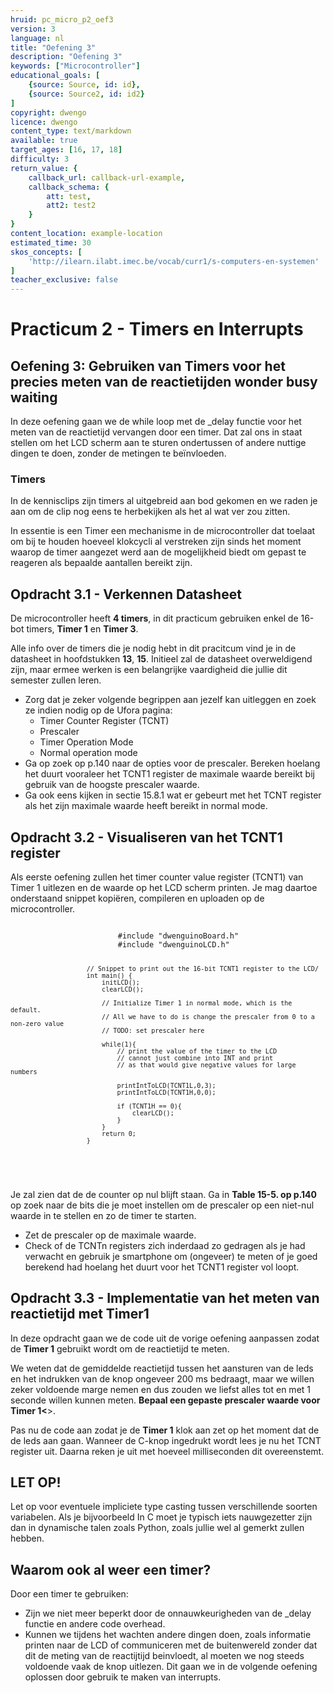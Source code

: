 ```yaml
---
hruid: pc_micro_p2_oef3
version: 3
language: nl
title: "Oefening 3"
description: "Oefening 3"
keywords: ["Microcontroller"]
educational_goals: [
    {source: Source, id: id}, 
    {source: Source2, id: id2}
]
copyright: dwengo
licence: dwengo
content_type: text/markdown
available: true
target_ages: [16, 17, 18]
difficulty: 3
return_value: {
    callback_url: callback-url-example,
    callback_schema: {
        att: test,
        att2: test2
    }
}
content_location: example-location
estimated_time: 30
skos_concepts: [
    'http://ilearn.ilabt.imec.be/vocab/curr1/s-computers-en-systemen'
]
teacher_exclusive: false
---
```

# Practicum 2 - Timers en Interrupts

## Oefening 3: Gebruiken van Timers voor het precies meten van de reactietijden wonder busy waiting

In deze oefening gaan we de while loop met de _delay functie voor het meten van de reactietijd vervangen door een timer. Dat zal ons in staat stellen om het LCD scherm aan te sturen ondertussen of andere nuttige dingen te doen, zonder de metingen te beïnvloeden.


### Timers

In de kennisclips zijn timers al uitgebreid aan bod gekomen en we raden je aan om de clip nog eens te herbekijken als het al wat ver zou zitten.

In essentie is een Timer een mechanisme in de microcontroller dat toelaat om bij te houden hoeveel klokcycli al verstreken zijn sinds het moment waarop de timer aangezet werd aan de mogelijkheid biedt om gepast te reageren als bepaalde aantallen bereikt zijn.

<div class="dwengo-content assignment">
    <h2 class="title">Opdracht 3.1 - Verkennen Datasheet</h2>
    <div class="content">
        <p>
            De microcontroller heeft <strong>4 timers</strong>, in dit practicum gebruiken enkel de 16-bot timers, <strong>Timer 1</strong> en <strong>Timer 3</strong>.
        </p>
        <p>
            Alle info over de timers die je nodig hebt in dit pracitcum vind je in de datasheet in hoofdstukken <strong>13</strong>, <strong>15</strong>. Initieel zal de datasheet overweldigend zijn, maar ermee werken is een belangrijke vaardigheid die jullie dit semester zullen leren.
        </p>
        <p>
            <ul>
                <li>Zorg dat je zeker volgende begrippen aan jezelf kan uitleggen en zoek ze indien nodig op de Ufora pagina:
                    <ul>
                        <li>Timer Counter Register (TCNT)</li>
                        <li>Prescaler</li>
                        <li>Timer Operation Mode</li>
                        <li>Normal operation mode</li>
                    </ul>
                </li>
                <li>Ga op zoek op p.140 naar de opties voor de prescaler. Bereken hoelang het duurt vooraleer het TCNT1 register de maximale waarde bereikt bij gebruik van de hoogste prescaler waarde.</li>
                <li>Ga ook eens kijken in sectie 15.8.1 wat er gebeurt met het TCNT register als het zijn maximale waarde heeft bereikt in normal mode.</li>
            </ul>
        </p>
    </div>
</div>

<div class="dwengo-content assignment">
    <h2 class="title">Opdracht 3.2 - Visualiseren van het TCNT1 register</h2>
    <div class="content">
        <p>
            Als eerste oefening zullen het timer counter value register (TCNT1) van Timer 1 uitlezen en de waarde op het LCD scherm printen. Je mag daartoe onderstaand snippet kopiëren, compileren en uploaden op de microcontroller.
        </p>
        <p>
            <div class="dwengo-content dwengo-code-simulator">
                <pre>
<code class="language-cpp" data-filename="filename.cpp">
                        #include "dwenguinoBoard.h"
                        #include "dwenguinoLCD.h"

                        // Snippet to print out the 16-bit TCNT1 register to the LCD/
                        int main() {
                            initLCD();
                            clearLCD();

                            // Initialize Timer 1 in normal mode, which is the default.
                            // All we have to do is change the prescaler from 0 to a non-zero value
                            // TODO: set prescaler here

                            while(1){
                                // print the value of the timer to the LCD
                                // cannot just combine into INT and print
                                // as that would give negative values for large numbers

                                printIntToLCD(TCNT1L,0,3);
                                printIntToLCD(TCNT1H,0,0);

                                if (TCNT1H == 0){
                                    clearLCD();
                                }
                            }
                            return 0;
                        }
</code>
                </pre>
            </div>
        </p>
    </div>
</div>

Je zal zien dat de de counter op nul blijft staan. Ga in **Table 15-5. op p.140** op zoek naar de bits die je moet instellen om de prescaler op een niet-nul waarde in te stellen en zo de timer te starten.

* Zet de prescaler op de maximale waarde.
* Check of de TCNTn registers zich inderdaad zo gedragen als je had verwacht en gebruik je smartphone om (ongeveer) te meten of je goed berekend had hoelang het duurt voor het TCNT1 register vol loopt.

<div class="dwengo-content assignment">
    <h2 class="title">Opdracht 3.3 - Implementatie van het meten van reactietijd met Timer1</h2>
    <div class="content">
        <p>
            In deze opdracht gaan we de code uit de vorige oefening aanpassen zodat de <strong>Timer 1</strong> gebruikt wordt om de reactietijd te meten.
        </p>
        <p>
            We weten dat de gemiddelde reactietijd tussen het aansturen van de leds en het indrukken van de knop ongeveer 200 ms bedraagt, maar we willen zeker voldoende marge nemen en dus zouden we liefst alles tot en met 1 seconde willen kunnen meten. <strong>Bepaal een gepaste prescaler waarde voor Timer 1<</strong>>.
        </p>
        <p>
            Pas nu de code aan zodat je de <strong>Timer 1</strong> klok aan zet op het moment dat de de leds aan gaan. Wanneer de C-knop ingedrukt wordt lees je nu het TCNT register uit. Daarna reken je uit met hoeveel milliseconden dit overeenstemt.
        </p>
    </div>
</div>

<div class="dwengo-content important">
    <h2 class="title">LET OP!</h2>
    <div class="content">
        Let op voor eventuele impliciete type casting tussen verschillende soorten variabelen. Als je bijvoorbeeld In C moet je typisch iets nauwgezetter zijn dan in dynamische talen zoals Python, zoals jullie wel al gemerkt zullen hebben.
    </div>
</div>

<div class="dwengo-content sideinfo">
    <h2 class="title">Waarom ook al weer een timer?</h2>
    <div class="content">
        <p>
            Door een timer te gebruiken:
        </p>
        <p>
            <ul>
                <li>Zijn we niet meer beperkt door de onnauwkeurigheden van de _delay functie en andere code overhead.</li>
                <li>Kunnen we tijdens het wachten andere dingen doen, zoals informatie printen naar de LCD of communiceren met de buitenwereld zonder dat dit de meting van de reactijtijd beinvloedt, al moeten we nog steeds voldoende vaak de knop uitlezen. Dit gaan we in de volgende oefening oplossen door gebruik te maken van interrupts.</li>
            </ul>
        </p>
    </div>
</div>